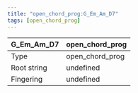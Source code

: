 ```yaml
---
title: "open_chord_prog:G_Em_Am_D7"
tags: [open_chord_prog]
---
```


|G_Em_Am_D7|open_chord_prog|
|---|---|
|Type|open_chord_prog|
|Root string|undefined|
|Fingering|undefined|

